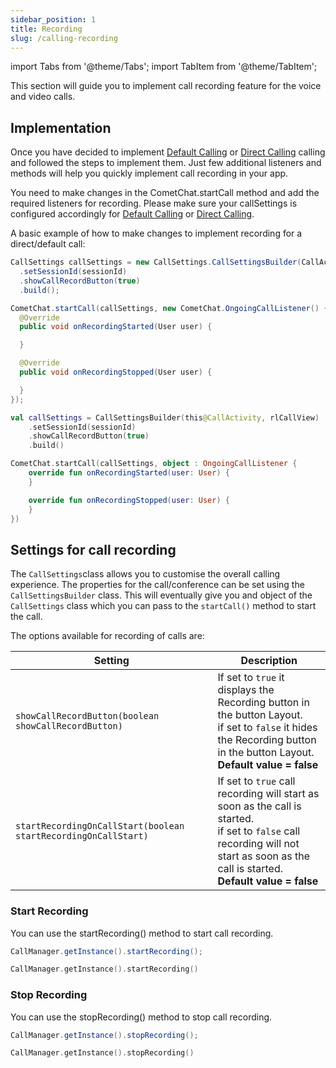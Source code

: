 ```yaml
---
sidebar_position: 1
title: Recording
slug: /calling-recording
---
```


import Tabs from '@theme/Tabs';
import TabItem from '@theme/TabItem';

This section will guide you to implement call recording feature for the voice and video calls.

## Implementation

Once you have decided to implement [Default Calling](./calling-default-calling) or [Direct Calling](./calling-direct-calling) calling and followed the steps to implement them. Just few additional listeners and methods will help you quickly implement call recording in your app.

You need to make changes in the CometChat.startCall method and add the required listeners for recording. Please make sure your callSettings is configured accordingly for [Default Calling](./calling-default-calling) or [Direct Calling](./calling-direct-calling).

A basic example of how to make changes to implement recording for a direct/default call:

<Tabs>
<TabItem value="Java" label="Java">

```java
CallSettings callSettings = new CallSettings.CallSettingsBuilder(CallActivity.this, rlCallView)
  .setSessionId(sessionId)
  .showCallRecordButton(true)
  .build();

CometChat.startCall(callSettings, new CometChat.OngoingCallListener() {
  @Override
  public void onRecordingStarted(User user) {

  }

  @Override
  public void onRecordingStopped(User user) {

  }
});
```
</TabItem>
<TabItem value="Kotlin" label="Kotlin">

```kotlin
val callSettings = CallSettingsBuilder(this@CallActivity, rlCallView)
    .setSessionId(sessionId)
    .showCallRecordButton(true)
    .build()

CometChat.startCall(callSettings, object : OngoingCallListener {
    override fun onRecordingStarted(user: User) {
    }

    override fun onRecordingStopped(user: User) {
    }
})
```
</TabItem>
</Tabs>

## Settings for call recording

The `CallSettings`class allows you to customise the overall calling experience. The properties for the call/conference can be set using the `CallSettingsBuilder` class. This will eventually give you and object of the `CallSettings` class which you can pass to the `startCall()` method to start the call.

The options available for recording of calls are:

| Setting                                                        | Description                                                                                                                                                                                    |
| -------------------------------------------------------------- | ---------------------------------------------------------------------------------------------------------------------------------------------------------------------------------------------- |
| `showCallRecordButton(boolean showCallRecordButton)`           | If set to `true` it displays the Recording button in the button Layout.<br />if set to `false` it hides the Recording button in the button Layout.<br />**Default value = false**              |
| `startRecordingOnCallStart(boolean startRecordingOnCallStart)` | If set to `true` call recording will start as soon as the call is started.<br />if set to `false` call recording will not start as soon as the call is started.<br />**Default value = false** |


### Start Recording

You can use the startRecording() method to start call recording.

<Tabs>
<TabItem value="Java" label="Java">

```java
CallManager.getInstance().startRecording();
```
</TabItem>
<TabItem value="Kotlin" label="Kotlin">

```kotlin
CallManager.getInstance().startRecording()
```
</TabItem>
</Tabs>

### Stop Recording

You can use the stopRecording() method to stop call recording.

<Tabs>
<TabItem value="Java" label="Java">

```java
CallManager.getInstance().stopRecording();
```
</TabItem>
<TabItem value="Kotlin" label="Kotlin">

```kotlin
CallManager.getInstance().stopRecording()
```
</TabItem>
</Tabs>



